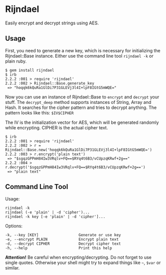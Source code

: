 # Rijndael

Easily encrypt and decrypt strings using AES.

## Usage

First, you need to generate a new key, which is necessary for initializing the Rijndael::Base instance. Either use the
command line tool `rijndael -k` or plain ruby.

    $ gem install rijndael
    $ irb
    2.2.2 :001 > require 'rijndael'
    2.2.2 :002 > Rijndael::Base.generate_key
     => "hoqqk6kQuRa1GlDi7P31GLEVj3l4I+lpF8IGtG5mWQE="

Now you can use an instance of Rijndael::Base to `encrypt` and `decrypt` your stuff. The `decrypt_deep` method supports
instances of String, Array and Hash. It searches for the cipher pattern and tries to decrypt anything. The pattern looks
like this: `$IV$CIPHER`

The IV is the initialization vector for AES, which will be generated randomly while encrypting. CIPHER is the actual
cipher text.

    $ irb
    2.2.2 :001 > require 'rijndael'
    2.2.2 :002 > r = Rijndael::Base.new('hoqqk6kQuRa1GlDi7P31GLEVj3l4I+lpF8IGtG5mWQE=')
    2.2.2 :003 > r.encrypt('plain text')
     => "$sgqzGPPmH84Iw3VRqlv+FQ==$RYq4t6B3/vCUpzqKRwf+2g==" 
    2.2.2 :004 > r.decrypt('$sgqzGPPmH84Iw3VRqlv+FQ==$RYq4t6B3/vCUpzqKRwf+2g==')
     => "plain text" 

## Command Line Tool

Usage:

    rijndael -k
    rijndael (-e 'plain' | -d 'cipher')...
    rijndael -k key [-e 'plain' | -d 'cipher']...

Options:

    -k, --key [KEY]                  Generate or use key
    -e, --encrypt PLAIN              Encrypt plain text
    -d, --decrypt CIPHER             Decrypt cipher text
    -h, --help                       Print this help

**Attention!** Be careful when encrypting/decrypting. Do not forget to use single quotes. Otherwise your shell might try
to expand things like `~`, `$var` or similar.
